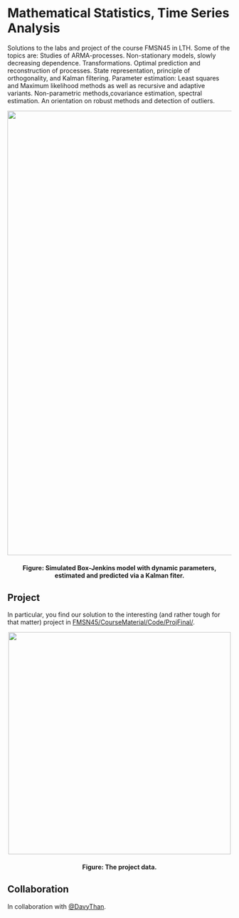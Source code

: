# Mathematical Statistics, Time Series Analysis
Solutions to the labs and project of the course FMSN45 in LTH. Some of the topics are: Studies of ARMA-processes. Non-stationary models, slowly decreasing dependence. Transformations. Optimal prediction and reconstruction of processes. State representation, principle of orthogonality, and Kalman filtering. Parameter estimation: Least squares and Maximum likelihood methods as well as recursive and adaptive variants. Non-parametric methods,covariance estimation, spectral estimation. An orientation on robust methods and detection of outliers.

<p align="center">
  <img src="https://github.com/AliBakly/FMSN45/assets/21970392/37b408c1-066d-45c8-8acf-fed5b76eb42e" width="1000">
</p>
<h4 align="center">Figure: Simulated Box-Jenkins model with dynamic parameters, estimated and predicted via a Kalman fiter.</h4>



## Project
In particular, you find our solution to the interesting (and rather tough for that matter) project in [FMSN45/CourseMaterial/Code/ProjFinal/](https://github.com/AliBakly/FMSN45/tree/master/CourseMaterial/Code/ProjFinal).

<p align="center">
  <img src="https://github.com/AliBakly/FMSN45/assets/21970392/df45d339-58e0-4d90-a235-c8ac91c7b494" width="500">
</p>
<h4 align="center">Figure: The project data.</h4>


## Collaboration
In collaboration with [@DavyThan](https://github.com/DavyThan).
